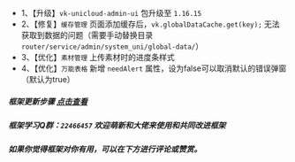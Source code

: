 * 1、【升级】`vk-unicloud-admin-ui` 包升级至 `1.16.15`
* 2、【修复】`缓存管理` 页面添加缓存后，`vk.globalDataCache.get(key);` 无法获取到数据的问题（需要手动替换目录`router/service/admin/system_uni/global-data/`）
* 3、【优化】`素材管理` 上传素材时的进度条样式
* 4、【优化】`万能表格` 新增 `needAlert` 属性，设为false可以取消默认的错误弹窗（默认为true）


##### 框架更新步骤 [点击查看](https://vkdoc.fsq.pub/admin/1/update.html)
##### 框架学习Q群：`22466457` 欢迎萌新和大佬来使用和共同改进框架
##### 如果你觉得框架对你有用，可以在下方进行评论或赞赏。
